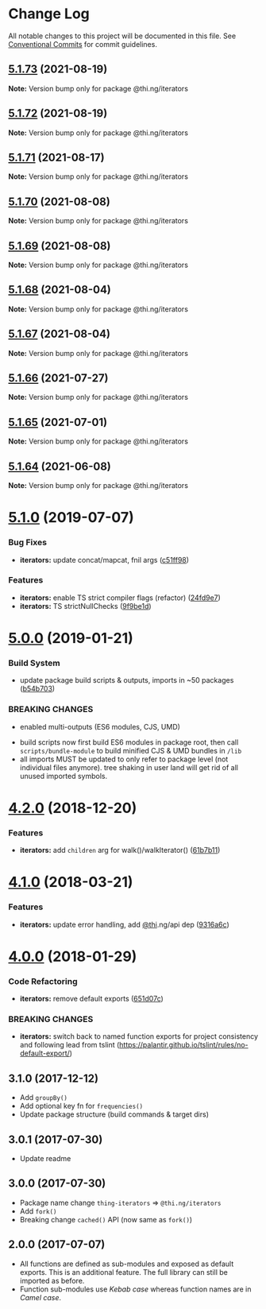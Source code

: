 # Change Log

All notable changes to this project will be documented in this file.
See [Conventional Commits](https://conventionalcommits.org) for commit guidelines.

## [5.1.73](https://github.com/thi-ng/umbrella/compare/@thi.ng/iterators@5.1.72...@thi.ng/iterators@5.1.73) (2021-08-19)

**Note:** Version bump only for package @thi.ng/iterators





## [5.1.72](https://github.com/thi-ng/umbrella/compare/@thi.ng/iterators@5.1.71...@thi.ng/iterators@5.1.72) (2021-08-19)

**Note:** Version bump only for package @thi.ng/iterators





## [5.1.71](https://github.com/thi-ng/umbrella/compare/@thi.ng/iterators@5.1.70...@thi.ng/iterators@5.1.71) (2021-08-17)

**Note:** Version bump only for package @thi.ng/iterators





## [5.1.70](https://github.com/thi-ng/umbrella/compare/@thi.ng/iterators@5.1.69...@thi.ng/iterators@5.1.70) (2021-08-08)

**Note:** Version bump only for package @thi.ng/iterators





## [5.1.69](https://github.com/thi-ng/umbrella/compare/@thi.ng/iterators@5.1.68...@thi.ng/iterators@5.1.69) (2021-08-08)

**Note:** Version bump only for package @thi.ng/iterators





## [5.1.68](https://github.com/thi-ng/umbrella/compare/@thi.ng/iterators@5.1.67...@thi.ng/iterators@5.1.68) (2021-08-04)

**Note:** Version bump only for package @thi.ng/iterators





## [5.1.67](https://github.com/thi-ng/umbrella/compare/@thi.ng/iterators@5.1.66...@thi.ng/iterators@5.1.67) (2021-08-04)

**Note:** Version bump only for package @thi.ng/iterators





## [5.1.66](https://github.com/thi-ng/umbrella/compare/@thi.ng/iterators@5.1.65...@thi.ng/iterators@5.1.66) (2021-07-27)

**Note:** Version bump only for package @thi.ng/iterators





## [5.1.65](https://github.com/thi-ng/umbrella/compare/@thi.ng/iterators@5.1.64...@thi.ng/iterators@5.1.65) (2021-07-01)

**Note:** Version bump only for package @thi.ng/iterators





## [5.1.64](https://github.com/thi-ng/umbrella/compare/@thi.ng/iterators@5.1.63...@thi.ng/iterators@5.1.64) (2021-06-08)

**Note:** Version bump only for package @thi.ng/iterators





# [5.1.0](https://github.com/thi-ng/umbrella/compare/@thi.ng/iterators@5.0.19...@thi.ng/iterators@5.1.0) (2019-07-07)

### Bug Fixes

* **iterators:** update concat/mapcat, fnil args ([c51ff98](https://github.com/thi-ng/umbrella/commit/c51ff98))

### Features

* **iterators:** enable TS strict compiler flags (refactor) ([24fd9e7](https://github.com/thi-ng/umbrella/commit/24fd9e7))
* **iterators:** TS strictNullChecks ([9f9be1d](https://github.com/thi-ng/umbrella/commit/9f9be1d))

# [5.0.0](https://github.com/thi-ng/umbrella/compare/@thi.ng/iterators@4.2.4...@thi.ng/iterators@5.0.0) (2019-01-21)

### Build System

* update package build scripts & outputs, imports in ~50 packages ([b54b703](https://github.com/thi-ng/umbrella/commit/b54b703))

### BREAKING CHANGES

* enabled multi-outputs (ES6 modules, CJS, UMD)

- build scripts now first build ES6 modules in package root, then call
  `scripts/bundle-module` to build minified CJS & UMD bundles in `/lib`
- all imports MUST be updated to only refer to package level
  (not individual files anymore). tree shaking in user land will get rid of
  all unused imported symbols.

# [4.2.0](https://github.com/thi-ng/umbrella/compare/@thi.ng/iterators@4.1.40...@thi.ng/iterators@4.2.0) (2018-12-20)

### Features

* **iterators:** add `children` arg for walk()/walkIterator() ([61b7b11](https://github.com/thi-ng/umbrella/commit/61b7b11))

<a name="4.1.0"></a>
# [4.1.0](https://github.com/thi-ng/umbrella/compare/@thi.ng/iterators@4.0.7...@thi.ng/iterators@4.1.0) (2018-03-21)

### Features

* **iterators:** update error handling, add [@thi](https://github.com/thi).ng/api dep ([9316a6c](https://github.com/thi-ng/umbrella/commit/9316a6c))

<a name="4.0.0"></a>
# [4.0.0](https://github.com/thi-ng/umbrella/compare/@thi.ng/iterators@3.2.4...@thi.ng/iterators@4.0.0) (2018-01-29)

### Code Refactoring

* **iterators:** remove default exports ([651d07c](https://github.com/thi-ng/umbrella/commit/651d07c))

### BREAKING CHANGES

* **iterators:** switch back to named function exports for project consistency
and following lead from tslint (https://palantir.github.io/tslint/rules/no-default-export/)

## 3.1.0 (2017-12-12)

- Add `groupBy()`
- Add optional key fn for `frequencies()`
- Update package structure (build commands & target dirs)

## 3.0.1 (2017-07-30)

- Update readme

## 3.0.0 (2017-07-30)

- Package name change `thing-iterators` => `@thi.ng/iterators`
- Add `fork()`
- Breaking change `cached()` API (now same as `fork()`)

## 2.0.0 (2017-07-07)

- All functions are defined as sub-modules and exposed as default exports. This is an additional feature. The full library can still be imported as before.
- Function sub-modules use *Kebab case* whereas function names are in *Camel case*.
